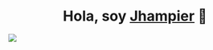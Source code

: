 <div align="center">
<h1 align="center">Hola, soy <a href="https://www.youtube.com/@jhampier_">Jhampier</a> 👋</h1>
</div>
<img src="[https://imgur.com/a/UU3cLqJ](https://imgur.com/a/UU3cLqJ)https://imgur.com/a/UU3cLqJ">
